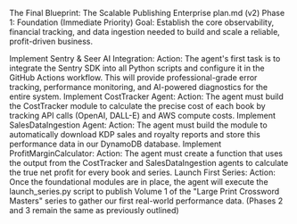 The Final Blueprint: The Scalable Publishing Enterprise plan.md (v2)
Phase 1: Foundation (Immediate Priority)
Goal: Establish the core observability, financial tracking, and data ingestion needed to build and scale a reliable, profit-driven business.

Implement Sentry & Seer AI Integration:
Action: The agent's first task is to integrate the Sentry SDK into all Python scripts and configure it in the GitHub Actions workflow. This will provide professional-grade error tracking, performance monitoring, and AI-powered diagnostics for the entire system.
Implement CostTracker Agent:
Action: The agent must build the CostTracker module to calculate the precise cost of each book by tracking API calls (OpenAI, DALL-E) and AWS compute costs.
Implement SalesDataIngestion Agent:
Action: The agent must build the module to automatically download KDP sales and royalty reports and store this performance data in our DynamoDB database.
Implement ProfitMarginCalculator:
Action: The agent must create a function that uses the output from the CostTracker and SalesDataIngestion agents to calculate the true net profit for every book and series.
Launch First Series:
Action: Once the foundational modules are in place, the agent will execute the launch_series.py script to publish Volume 1 of the "Large Print Crossword Masters" series to gather our first real-world performance data.
(Phases 2 and 3 remain the same as previously outlined)
